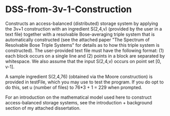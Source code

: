 # DSS-from-3v-1-Construction
Constructs an access-balanced (distributed) storage system by applying the 3v+1 construction with an ingredient S(2,4,v) (provided by the user in a text file) together with a resolvable Bose-averaging triple system that is automatically constructed (see the attached paper "The Spectrum of Resolvable Bose Triple Systems" for details as to how this triple system is constructed). The user-provided text file must have the following format: (1) each block occurs on a single line and (2) points in a block are separated by whitespace. We also assume that the input S(2,4,v) occurs on point set [0, v-1].

A sample ingredient S(2,4,76) (obtained via the Moore construction) is provided in testFile, which you may use to test the program. If you do opt to do this, set u (number of files) to 76*3 + 1 = 229 when prompted.

For an introduction on the mathematical model used here to construct access-balanced storage systems, see the introduction + background section of my attached dissertation. 
